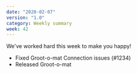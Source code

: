 ```yaml
---
date: "2020-02-07"
version: "1.0"
category: Weekly summary
week: 42
---
```


We've worked hard this week to make you happy!

- Fixed Groot-o-mat Connection issues (#1234)
- Released Groot-o-mat
